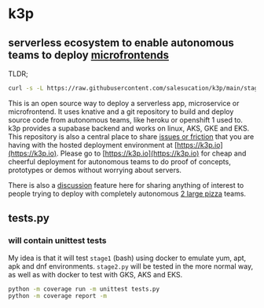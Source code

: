 # k3p

## serverless ecosystem to enable autonomous teams to deploy [microfrontends](https://martinfowler.com/articles/micro-frontends.html)

TLDR;

```bash
curl -s -L https://raw.githubusercontent.com/salesucation/k3p/main/stage1.sh |bash
```

This is an open source way to deploy a serverless app, microservice or microfrontend. It uses knative and a git repository to build and deploy source code from autonomous teams, like heroku or openshift 1 used to. k3p provides a supabase backend and works on linux, AKS, GKE and EKS. This repository is also a central place to share [issues or friction](https://github.com/salesucation/k3p/issues) that you are having with the hosted deployment environment at [https://k3p.io](https://k3p.io). Please go to [https://k3p.io](https://k3p.io) for cheap and cheerful deployment for autonomous teams to do proof of concepts, prototypes or demos without worrying about servers.

There is also a [discussion](https://github.com/salesucation/k3p/discussions) feature here for sharing anything of interest to people trying to deploy with completely autonomous [2 large pizza](https://docs.aws.amazon.com/whitepapers/latest/public-sector-cloud-transformation/two-pizza-teams-from-ops-to-devops.html) teams.

## tests.py

### will contain unittest tests

My idea is that it will test `stage1` (bash) using docker to emulate yum, apt, apk and dnf environments. `stage2.py` will be tested in the more normal way, as well as with docker to test with GKS, AKS and EKS.

```bash
python -m coverage run -m unittest tests.py
python -m coverage report -m
```
